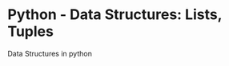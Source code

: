 Python - Data Structures: Lists, Tuples
=======================================
Data Structures in python

